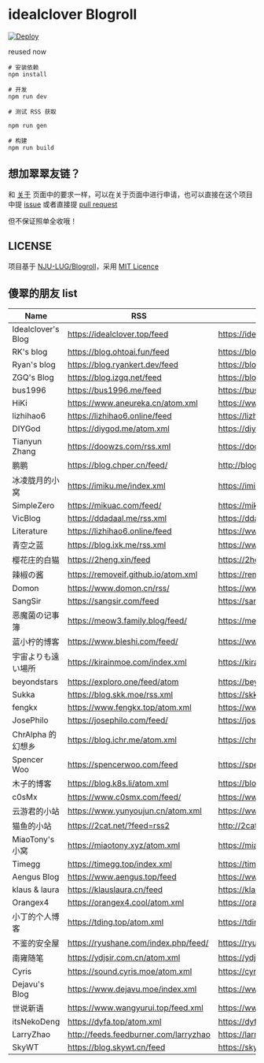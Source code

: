 # idealclover Blogroll
[![Deploy](https://github.com/ryankert/Friend-Link-House/actions/workflows/deploy.yml/badge.svg)](https://github.com/ryankert/Friend-Link-House/actions/workflows/deploy.yml)

reused now
```
# 安装依赖
npm install

# 开发
npm run dev

# 测试 RSS 获取

npm run gen

# 构建
npm run build
```

## 想加翠翠友链？

和 [关于](https://idealclover.top/about.html) 页面中的要求一样，可以在关于页面中进行申请，也可以直接在这个项目中提 [issue](https://github.com/idealclover/blogroll/issues) 或者直接提 [pull request](https://github.com/idealclover/blogroll/pulls)

但不保证照单全收哦！

## LICENSE

项目基于 [NJU-LUG/Blogroll](https://github.com/nju-lug/blogroll)，采用 [MIT Licence](./LICENSE)

## 傻翠的朋友 list

| Name               | RSS                                   | HTML                        |
| ------------------ | ------------------------------------- | --------------------------- |
| Idealclover's Blog | https://idealclover.top/feed          | https://idealclover.top/    |
| RK's blog          | https://blog.ohtoai.fun/feed          | https://blog.ohtoai.fun/    |
| Ryan's blog        | https://blog.ryankert.dev/feed        | https://blog.ryankert.dev/  |
| ZGQ's Blog         | https://blog.izgq.net/feed            | https://blog.izgq.net/      |
| bus1996            | https://bus1996.me/feed               | https://bus1996.me/         |
| HiKi               | https://www.aneureka.cn/atom.xml      | https://www.aneureka.cn/    |
| lizhihao6          | https://lizhihao6.online/feed         | https://lizhihao6.online/   |
| DIYGod             | https://diygod.me/atom.xml            | https://diygod.me/          |
| Tianyun Zhang      | https://doowzs.com/rss.xml            | https://doowzs.com/         |
| 鹏鹏               | https://blog.chper.cn/feed/           | http://blog.chper.cn/       |
| 冰凌胧月的小窝     | https://imiku.me/index.xml            | https://imiku.me            |
| SimpleZero         | https://mikuac.com/feed/              | https://mikuac.com          |
| VicBlog            | https://ddadaal.me/rss.xml            | https://ddadaal.me/         |
| Literature         | https://lizhihao6.online/feed         | https://www.literature.hk   |
| 青空之蓝           | https://blog.ixk.me/rss.xml           | https://www.ixk.me          |
| 樱花庄的白猫       | https://2heng.xin/feed                | https://2heng.xin           |
| 辣椒の酱           | https://removeif.github.io/atom.xml   | https://removeif.github.io/ |
| Domon              | https://www.domon.cn/rss/             | https://www.domon.cn        |
| SangSir            | https://sangsir.com/feed              | https://sangsir.com/        |
| 恶魔菌の记事簿     | https://meow3.family.blog/feed/       | https://meow3.family.blog/  |
| 蓝小柠的博客       | https://www.bleshi.com/feed/          | https://www.bleshi.com/     |
| 宇宙よりも遠い場所 | https://kirainmoe.com/index.xml       | https://kirainmoe.com/      |
| beyondstars        | https://exploro.one/feed/atom         | https://beyondstars.xyz/    |
| Sukka              | https://blog.skk.moe/rss.xml          | https://skk.moe/            |
| fengkx             | https://www.fengkx.top/atom.xml       | https://www.fengkx.top/     |
| JosePhilo          | https://josephilo.com/feed/           | https://josephilo.com       |
| ChrAlpha 的幻想乡  | https://blog.ichr.me/atom.xml         | https://chralpha.com        |
| Spencer Woo        | https://spencerwoo.com/feed           | https://spencerwoo.com/     |
| 木子的博客         | https://blog.k8s.li/atom.xml          | https://blog.k8s.li         |
| c0sMx              | https://www.c0smx.com/feed/           | https://www.c0smx.com       |
| 云游君的小站       | https://www.yunyoujun.cn/atom.xml     | https://www.yunyoujun.cn    |
| 猫鱼的小站         | https://2cat.net/?feed=rss2           | http://2cat.net             |
| MiaoTony's 小窝    | https://miaotony.xyz/atom.xml         | https://miaotony.xyz        |
| Timegg             | https://timegg.top/index.xml          | https://timegg.top/         |
| Aengus Blog        | https://www.aengus.top/feed           | https://www.aengus.top/     |
| klaus & laura      | https://klauslaura.cn/feed            | https://klauslaura.cn       |
| Orangex4           | https://orangex4.cool/atom.xml        | https://orangex4.cool/      |
| 小丁的个人博客     | https://tding.top/atom.xml            | https://tding.top/          |
| 不鉴的安全屋       | https://ryushane.com/index.php/feed/  | https://ryushane.com/       |
| 南雍随笔           | https://ydjsir.com.cn/atom.xml        | https://ydjsir.com.cn       |
| Cyris              | https://sound.cyris.moe/atom.xml      | https://cyris.moe/          |
| Dejavu's Blog      | https://www.dejavu.moe/index.xml      | https://www.dejavu.moe      |
| 世说新语           | https://www.wangyurui.top/feed.xml    | https://www.wangyurui.top   |
| itsNekoDeng        | https://dyfa.top/atom.xml             | https://dyfa.top/           |
| LarryZhao          | http://feeds.feedburner.com/larryzhao | https://larryzhao.com/      |
| SkyWT              | https://blog.skywt.cn/feed            | https://skywt.cn/           |
